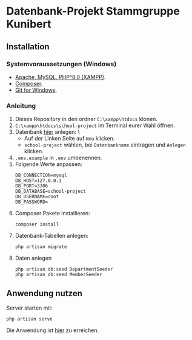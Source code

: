 # Datenbank-Projekt Stammgruppe Kunibert

## Installation

### Systemvoraussetzungen (Windows)

- [Apache, MySQL, PHP^8.0 (XAMPP)](https://www.apachefriends.org/download.html).
- [Composer](https://getcomposer.org/doc/00-intro.md#installation-windows).
- [Git for Windows](https://git-scm.com/download/win).

### Anleitung

1. Dieses Repository in den ordner ``C:\xampp\htdocs`` klonen. 
2. ``C:\xampp\htdocs\school-project`` im Terminal eurer Wahl öffnen.
3. Datenbank [hier](http://127.0.0.1/phpmyadmin) anlegen: \
   - Auf der Linken Seite auf ``Neu`` klicken.
   - ``school-project`` wählen, bei ``Datenbankname`` eintragen und ``Anlegen`` klicken.
4. ``.env.example`` in ``.env`` umbenennen.
5. Folgende Werte anpassen:
   ```
   DB_CONNECTION=mysql
   DB_HOST=127.0.0.1
   DB_PORT=3306
   DB_DATABASE=school-project
   DB_USERNAME=root
   DB_PASSWORD=
   ```
6. Composer Pakete installieren:
   ```shell
   composer install
   ```
7. Datenbank-Tabellen anlegen:
   ```shell
   php artisan migrate
   ```
8. Daten anlegen
   ```shell
   php artisan db:seed DepartmentSeeder
   php artisan db:seed MemberSeeder
   ```
   
## Anwendung nutzen
Server starten mit:
```shell
php artisan serve
```
Die Anwendung ist [hier](http://127.0.0.1:8000) zu erreichen.
